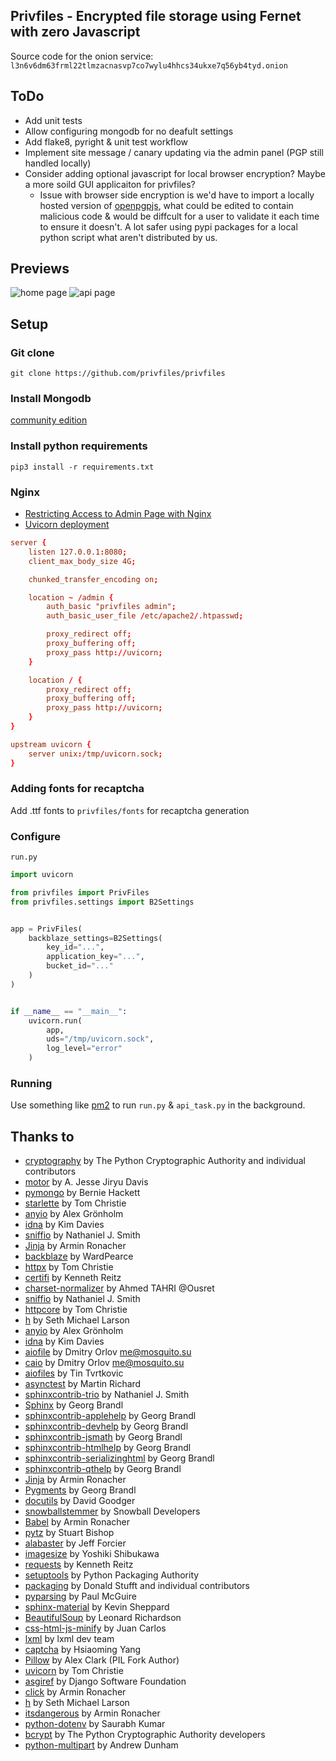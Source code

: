 ## Privfiles - Encrypted file storage using Fernet with zero Javascript

Source code for the onion service: `l3n6v6dm63frml22tlmzacnasvp7co7wylu4hhcs34ukxe7q56yb4tyd.onion`

## ToDo
- Add unit tests
- Allow configuring mongodb for no deafult settings  
- Add flake8, pyright & unit test workflow
- Implement site message / canary updating via the admin panel (PGP still handled locally)
- Consider adding optional javascript for local browser encryption? Maybe a more soild GUI applicaiton for privfiles?
	- Issue with browser side encryption is we'd have to import a locally hosted version of [openpgpjs](https://github.com/openpgpjs/openpgpjs), what could be edited to contain malicious code & would be diffcult for a user to validate it each time to ensure it doesn't. A lot safer using pypi packages for a local python script what aren't distributed by us. 

## Previews
![home page](https://i.imgur.com/LouGjvI.png)
![api page](https://i.imgur.com/SUHwwWU.png)

## Setup
### Git clone
`git clone https://github.com/privfiles/privfiles`
### Install Mongodb
[community edition](https://www.mongodb.com/try/download/community)
### Install python requirements
`pip3 install -r requirements.txt`
### Nginx
- [Restricting Access to Admin Page with Nginx](https://docs.nginx.com/nginx/admin-guide/security-controls/configuring-http-basic-authentication/)
- [Uvicorn deployment](https://www.uvicorn.org/deployment/)
```conf
server {
	listen 127.0.0.1:8080;
	client_max_body_size 4G;

	chunked_transfer_encoding on;

	location ~ /admin {
		auth_basic "privfiles admin";
		auth_basic_user_file /etc/apache2/.htpasswd;

		proxy_redirect off;
		proxy_buffering off;
		proxy_pass http://uvicorn;
	}

	location / {
		proxy_redirect off;
		proxy_buffering off;
		proxy_pass http://uvicorn;
	}
}

upstream uvicorn {
	server unix:/tmp/uvicorn.sock;
}
```
### Adding fonts for recaptcha
Add .ttf fonts to `privfiles/fonts` for recaptcha generation
### Configure
`run.py`
```py
import uvicorn

from privfiles import PrivFiles
from privfiles.settings import B2Settings


app = PrivFiles(
    backblaze_settings=B2Settings(
        key_id="...",
        application_key="...",
        bucket_id="..."
    )
)


if __name__ == "__main__":
    uvicorn.run(
        app,
        uds="/tmp/uvicorn.sock",
        log_level="error"
    )
```
### Running
Use something like [pm2](https://pm2.keymetrics.io) to run `run.py` & `api_task.py` in the background.


## Thanks to
- [cryptography](https://pypi.org/project/cryptography/) by The Python Cryptographic Authority and individual contributors
- [motor](https://pypi.org/project/motor/) by A. Jesse Jiryu Davis
- [pymongo](https://pypi.org/project/pymongo/) by Bernie Hackett
- [starlette](https://pypi.org/project/starlette/) by Tom Christie
- [anyio](https://pypi.org/project/anyio/) by Alex Grönholm
- [idna](https://pypi.org/project/idna/) by Kim Davies
- [sniffio](https://pypi.org/project/sniffio/) by Nathaniel J. Smith
- [Jinja](https://pypi.org/project/Jinja/) by Armin Ronacher
- [backblaze](https://pypi.org/project/backblaze/) by WardPearce
- [httpx](https://pypi.org/project/httpx/) by Tom Christie
- [certifi](https://pypi.org/project/certifi/) by Kenneth Reitz
- [charset-normalizer](https://pypi.org/project/charset-normalizer/) by Ahmed TAHRI @Ousret
- [sniffio](https://pypi.org/project/sniffio/) by Nathaniel J. Smith
- [httpcore](https://pypi.org/project/httpcore/) by Tom Christie
- [h](https://pypi.org/project/h/) by Seth Michael Larson
- [anyio](https://pypi.org/project/anyio/) by Alex Grönholm
- [idna](https://pypi.org/project/idna/) by Kim Davies
- [aiofile](https://pypi.org/project/aiofile/) by Dmitry Orlov <me@mosquito.su>
- [caio](https://pypi.org/project/caio/) by Dmitry Orlov <me@mosquito.su>
- [aiofiles](https://pypi.org/project/aiofiles/) by Tin Tvrtkovic
- [asynctest](https://pypi.org/project/asynctest/) by Martin Richard
- [sphinxcontrib-trio](https://pypi.org/project/sphinxcontrib-trio/) by Nathaniel J. Smith
- [Sphinx](https://pypi.org/project/Sphinx/) by Georg Brandl
- [sphinxcontrib-applehelp](https://pypi.org/project/sphinxcontrib-applehelp/) by Georg Brandl
- [sphinxcontrib-devhelp](https://pypi.org/project/sphinxcontrib-devhelp/) by Georg Brandl
- [sphinxcontrib-jsmath](https://pypi.org/project/sphinxcontrib-jsmath/) by Georg Brandl
- [sphinxcontrib-htmlhelp](https://pypi.org/project/sphinxcontrib-htmlhelp/) by Georg Brandl
- [sphinxcontrib-serializinghtml](https://pypi.org/project/sphinxcontrib-serializinghtml/) by Georg Brandl
- [sphinxcontrib-qthelp](https://pypi.org/project/sphinxcontrib-qthelp/) by Georg Brandl
- [Jinja](https://pypi.org/project/Jinja/) by Armin Ronacher
- [Pygments](https://pypi.org/project/Pygments/) by Georg Brandl
- [docutils](https://pypi.org/project/docutils/) by David Goodger
- [snowballstemmer](https://pypi.org/project/snowballstemmer/) by Snowball Developers
- [Babel](https://pypi.org/project/Babel/) by Armin Ronacher
- [pytz](https://pypi.org/project/pytz/) by Stuart Bishop
- [alabaster](https://pypi.org/project/alabaster/) by Jeff Forcier
- [imagesize](https://pypi.org/project/imagesize/) by Yoshiki Shibukawa
- [requests](https://pypi.org/project/requests/) by Kenneth Reitz
- [setuptools](https://pypi.org/project/setuptools/) by Python Packaging Authority
- [packaging](https://pypi.org/project/packaging/) by Donald Stufft and individual contributors
- [pyparsing](https://pypi.org/project/pyparsing/) by Paul McGuire
- [sphinx-material](https://pypi.org/project/sphinx-material/) by Kevin Sheppard
- [BeautifulSoup](https://pypi.org/project/BeautifulSoup/) by Leonard Richardson
- [css-html-js-minify](https://pypi.org/project/css-html-js-minify/) by Juan Carlos
- [lxml](https://pypi.org/project/lxml/) by lxml dev team
- [captcha](https://pypi.org/project/captcha/) by Hsiaoming Yang
- [Pillow](https://pypi.org/project/Pillow/) by Alex Clark (PIL Fork Author)
- [uvicorn](https://pypi.org/project/uvicorn/) by Tom Christie
- [asgiref](https://pypi.org/project/asgiref/) by Django Software Foundation
- [click](https://pypi.org/project/click/) by Armin Ronacher
- [h](https://pypi.org/project/h/) by Seth Michael Larson
- [itsdangerous](https://pypi.org/project/itsdangerous/) by Armin Ronacher
- [python-dotenv](https://pypi.org/project/python-dotenv/) by Saurabh Kumar
- [bcrypt](https://pypi.org/project/bcrypt/) by The Python Cryptographic Authority developers
- [python-multipart](https://pypi.org/project/python-multipart/) by Andrew Dunham
